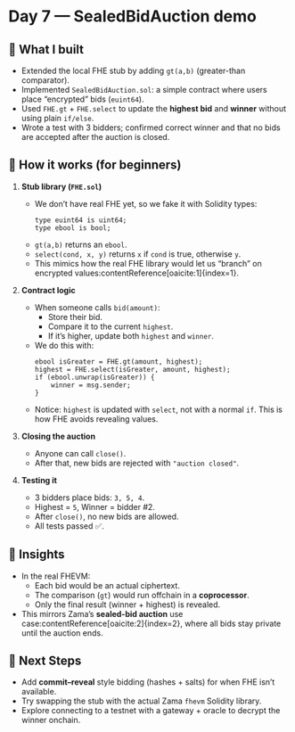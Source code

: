 # Day 7 — SealedBidAuction demo

## 🚀 What I built
- Extended the local FHE stub by adding `gt(a,b)` (greater-than comparator).  
- Implemented `SealedBidAuction.sol`: a simple contract where users place “encrypted” bids (`euint64`).  
- Used `FHE.gt` + `FHE.select` to update the **highest bid** and **winner** without using plain `if/else`.  
- Wrote a test with 3 bidders; confirmed correct winner and that no bids are accepted after the auction is closed.

## 🧩 How it works (for beginners)
1. **Stub library (`FHE.sol`)**  
   - We don’t have real FHE yet, so we fake it with Solidity types:  
     ```solidity
     type euint64 is uint64;
     type ebool is bool;
     ```  
   - `gt(a,b)` returns an `ebool`.  
   - `select(cond, x, y)` returns `x` if `cond` is true, otherwise `y`.  
   - This mimics how the real FHE library would let us “branch” on encrypted values:contentReference[oaicite:1]{index=1}.

2. **Contract logic**  
   - When someone calls `bid(amount)`:
     - Store their bid.
     - Compare it to the current `highest`.
     - If it’s higher, update both `highest` and `winner`.
   - We do this with:
     ```solidity
     ebool isGreater = FHE.gt(amount, highest);
     highest = FHE.select(isGreater, amount, highest);
     if (ebool.unwrap(isGreater)) {
         winner = msg.sender;
     }
     ```
   - Notice: `highest` is updated with `select`, not with a normal `if`. This is how FHE avoids revealing values.

3. **Closing the auction**  
   - Anyone can call `close()`.  
   - After that, new bids are rejected with `"auction closed"`.  

4. **Testing it**  
   - 3 bidders place bids: `3, 5, 4`.  
   - Highest = `5`, Winner = bidder #2.  
   - After `close()`, no new bids are allowed.  
   - All tests passed ✅.  

## 🔑 Insights
- In the real FHEVM:  
  - Each bid would be an actual ciphertext.  
  - The comparison (`gt`) would run offchain in a **coprocessor**.  
  - Only the final result (winner + highest) is revealed.  
- This mirrors Zama’s **sealed-bid auction** use case:contentReference[oaicite:2]{index=2}, where all bids stay private until the auction ends.

## 🎯 Next Steps
- Add **commit–reveal** style bidding (hashes + salts) for when FHE isn’t available.  
- Try swapping the stub with the actual Zama `fhevm` Solidity library.  
- Explore connecting to a testnet with a gateway + oracle to decrypt the winner onchain.  
